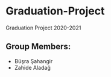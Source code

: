 # Graduation-Project
Graduation Project 2020-2021 
## Group Members:
  * Büşra Şahangir
  * Zahide Aladağ

